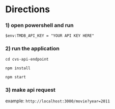 # Directions

### 1) open powershell and run

```$env:TMDB_API_KEY = "YOUR API KEY HERE"```

### 2) run the application

```cd cvs-api-endpoint```

```npm install```

```npm start```

### 3) make api request

example: 
```http://localhost:3000/movie?year=2011```